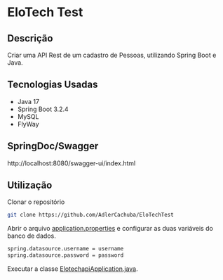 # EloTech Test

## Descrição

Criar uma API Rest de um cadastro de Pessoas, utilizando Spring Boot e Java.

## Tecnologias Usadas

- Java 17
- Spring Boot 3.2.4
- MySQL
- FlyWay

## SpringDoc/Swagger
http://localhost:8080/swagger-ui/index.html


## Utilização

Clonar o repositório
```bash
git clone https://github.com/AdlerCachuba/EloTechTest
```

Abrir o arquivo [application.properties](src%2Fmain%2Fresources%2Fapplication.properties) e configurar as duas variáveis do banco de dados.
```bash
spring.datasource.username = username
spring.datasource.password = password
```

Executar a classe [ElotechapiApplication.java](src%2Fmain%2Fjava%2Fcom%2Felotech%2Felotechapi%2FElotechapiApplication.java).